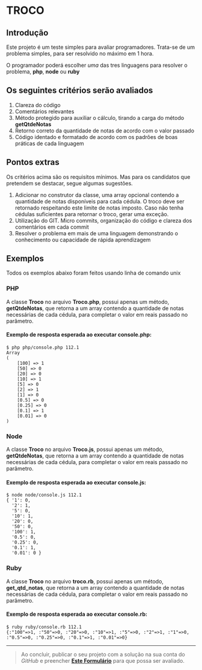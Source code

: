 # TROCO

## Introdução

Este projeto é um teste simples para avaliar programadores.
Trata-se de um problema simples, para ser resolvido no máximo em 1 hora.

O programador poderá escolher *uma* das tres linguagens para resolver o problema, **php**, **node** ou **ruby**

## Os seguintes critérios serão avaliados

1. Clareza do código
2. Comentários relevantes
3. Método protegido para auxiliar o cálculo, tirando a carga do método **getQtdeNotas**
4. Retorno correto da quantidade de notas de acordo com o valor passado
5. Código identado e formatado de acordo com os padrões de boas práticas de cada linguagem

## Pontos extras

Os critérios acima são os requisitos mínimos. Mas para os candidatos que pretendem se destacar, segue algumas sugestões.

1. Adicionar no construtor da classe, uma array opcional contendo a quantidade de notas disponíveis para cada cédula.
O troco deve ser retornado respeitando este limite de notas imposto. Caso não tenha cédulas suficientes para retornar o
troco, gerar uma exceção.
2. Utilização do GIT. Micro commits, organização do código e clareza dos comentários em cada commit
3. Resolver o problema em mais de uma linguagem demonstrando o conhecimento ou capacidade de rápida aprendizagem

## Exemplos

Todos os exemplos abaixo foram feitos usando linha de comando unix

### PHP

A classe **Troco** no arquivo **Troco.php**, possui apenas um método, **getQtdeNotas**, que retorna a um array contendo
a quantidade de notas necessárias de cada cédula, para completar o valor em reais passado no parâmetro.

#### Exemplo de resposta esperada ao executar console.php:

    $ php php/console.php 112.1
    Array
    (
        [100] => 1
        [50] => 0
        [20] => 0
        [10] => 1
        [5] => 0
        [2] => 1
        [1] => 0
        [0.5] => 0
        [0.25] => 0
        [0.1] => 1
        [0.01] => 0
    )

### Node

A classe **Troco** no arquivo **Troco.js**, possui apenas um método, **getQtdeNotas**, que retorna a um array contendo
a quantidade de notas necessárias de cada cédula, para completar o valor em reais passado no parâmetro.

#### Exemplo de resposta esperada ao executar console.js:

    $ node node/console.js 112.1
    { '1': 0,
      '2': 1,
      '5': 0,
      '10': 1,
      '20': 0,
      '50': 0,
      '100': 1,
      '0.5': 0,
      '0.25': 0,
      '0.1': 1,
      '0.01': 0 }

### Ruby

A classe **Troco** no arquivo **troco.rb**, possui apenas um método, **get_qtd_notas**, que retorna a um array contendo
a quantidade de notas necessárias de cada cédula, para completar o valor em reais passado no parâmetro.

#### Exemplo de resposta esperada ao executar console.rb:

    $ ruby ruby/console.rb 112.1
    {:"100"=>1, :"50"=>0, :"20"=>0, :"10"=>1, :"5"=>0, :"2"=>1, :"1"=>0, :"0.5"=>0, :"0.25"=>0, :"0.1"=>1, :"0.01"=>0}


---

> Ao concluir, publicar o seu projeto com a solução na sua conta do *GitHub* e preencher
> **[Este Formulário](https://goo.gl/forms/uVHgRV1ExSbhCL8S2)** para que possa ser avaliado.
